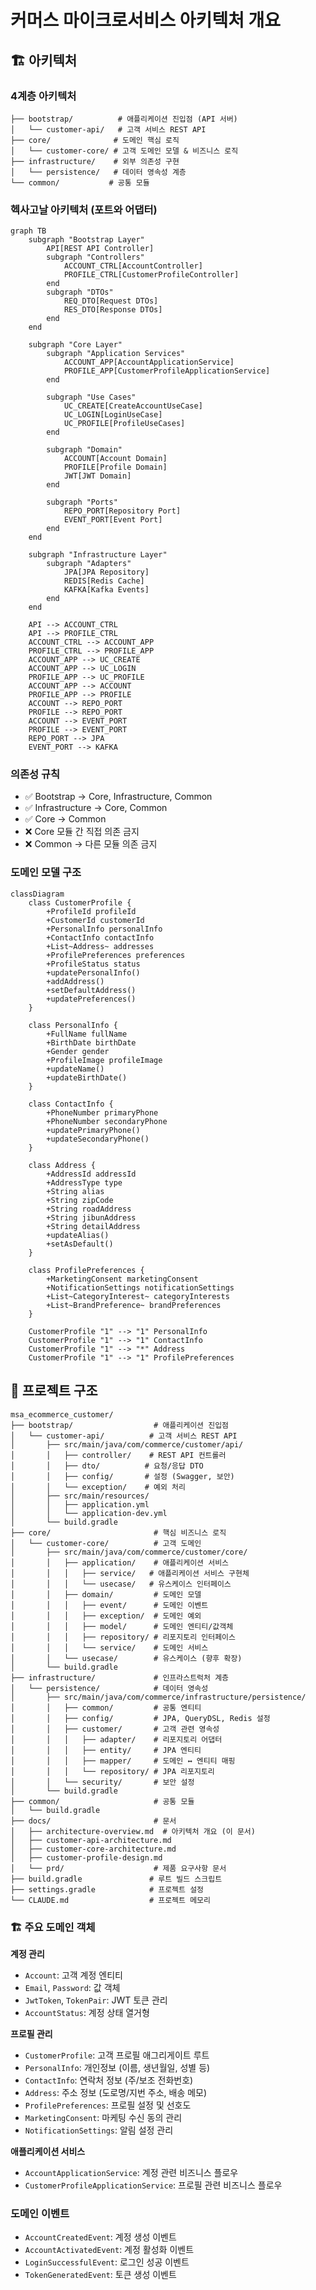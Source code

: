 # 커머스 마이크로서비스 아키텍처 개요

## 🏗 아키텍처

### 4계층 아키텍처

```
├── bootstrap/          # 애플리케이션 진입점 (API 서버)
│   └── customer-api/   # 고객 서비스 REST API
├── core/              # 도메인 핵심 로직
│   └── customer-core/ # 고객 도메인 모델 & 비즈니스 로직
├── infrastructure/    # 외부 의존성 구현
│   └── persistence/   # 데이터 영속성 계층
└── common/           # 공통 모듈
```

### 헥사고날 아키텍처 (포트와 어댑터)

```mermaid
graph TB
    subgraph "Bootstrap Layer"
        API[REST API Controller]
        subgraph "Controllers"
            ACCOUNT_CTRL[AccountController]
            PROFILE_CTRL[CustomerProfileController]
        end
        subgraph "DTOs"
            REQ_DTO[Request DTOs]
            RES_DTO[Response DTOs]
        end
    end
    
    subgraph "Core Layer"
        subgraph "Application Services"
            ACCOUNT_APP[AccountApplicationService]
            PROFILE_APP[CustomerProfileApplicationService]
        end
        
        subgraph "Use Cases"
            UC_CREATE[CreateAccountUseCase]
            UC_LOGIN[LoginUseCase]
            UC_PROFILE[ProfileUseCases]
        end
        
        subgraph "Domain"
            ACCOUNT[Account Domain]
            PROFILE[Profile Domain]
            JWT[JWT Domain]
        end
        
        subgraph "Ports"
            REPO_PORT[Repository Port]
            EVENT_PORT[Event Port]
        end
    end
    
    subgraph "Infrastructure Layer"
        subgraph "Adapters"
            JPA[JPA Repository]
            REDIS[Redis Cache]
            KAFKA[Kafka Events]
        end
    end
    
    API --> ACCOUNT_CTRL
    API --> PROFILE_CTRL
    ACCOUNT_CTRL --> ACCOUNT_APP
    PROFILE_CTRL --> PROFILE_APP
    ACCOUNT_APP --> UC_CREATE
    ACCOUNT_APP --> UC_LOGIN
    PROFILE_APP --> UC_PROFILE
    ACCOUNT_APP --> ACCOUNT
    PROFILE_APP --> PROFILE
    ACCOUNT --> REPO_PORT
    PROFILE --> REPO_PORT
    ACCOUNT --> EVENT_PORT
    PROFILE --> EVENT_PORT
    REPO_PORT --> JPA
    EVENT_PORT --> KAFKA
```

### 의존성 규칙

- ✅ Bootstrap → Core, Infrastructure, Common
- ✅ Infrastructure → Core, Common  
- ✅ Core → Common
- ❌ Core 모듈 간 직접 의존 금지
- ❌ Common → 다른 모듈 의존 금지

### 도메인 모델 구조

```mermaid
classDiagram
    class CustomerProfile {
        +ProfileId profileId
        +CustomerId customerId
        +PersonalInfo personalInfo
        +ContactInfo contactInfo
        +List~Address~ addresses
        +ProfilePreferences preferences
        +ProfileStatus status
        +updatePersonalInfo()
        +addAddress()
        +setDefaultAddress()
        +updatePreferences()
    }
    
    class PersonalInfo {
        +FullName fullName
        +BirthDate birthDate
        +Gender gender
        +ProfileImage profileImage
        +updateName()
        +updateBirthDate()
    }
    
    class ContactInfo {
        +PhoneNumber primaryPhone
        +PhoneNumber secondaryPhone
        +updatePrimaryPhone()
        +updateSecondaryPhone()
    }
    
    class Address {
        +AddressId addressId
        +AddressType type
        +String alias
        +String zipCode
        +String roadAddress
        +String jibunAddress
        +String detailAddress
        +updateAlias()
        +setAsDefault()
    }
    
    class ProfilePreferences {
        +MarketingConsent marketingConsent
        +NotificationSettings notificationSettings
        +List~CategoryInterest~ categoryInterests
        +List~BrandPreference~ brandPreferences
    }
    
    CustomerProfile "1" --> "1" PersonalInfo
    CustomerProfile "1" --> "1" ContactInfo
    CustomerProfile "1" --> "*" Address
    CustomerProfile "1" --> "1" ProfilePreferences
```

## 📂 프로젝트 구조

```
msa_ecommerce_customer/
├── bootstrap/                  # 애플리케이션 진입점
│   └── customer-api/          # 고객 서비스 REST API
│       ├── src/main/java/com/commerce/customer/api/
│       │   ├── controller/    # REST API 컨트롤러
│       │   ├── dto/          # 요청/응답 DTO
│       │   ├── config/       # 설정 (Swagger, 보안)
│       │   └── exception/    # 예외 처리
│       ├── src/main/resources/
│       │   ├── application.yml
│       │   └── application-dev.yml
│       └── build.gradle
├── core/                       # 핵심 비즈니스 로직
│   └── customer-core/          # 고객 도메인 
│       ├── src/main/java/com/commerce/customer/core/
│       │   ├── application/    # 애플리케이션 서비스
│       │   │   ├── service/   # 애플리케이션 서비스 구현체
│       │   │   └── usecase/   # 유스케이스 인터페이스
│       │   ├── domain/         # 도메인 모델
│       │   │   ├── event/      # 도메인 이벤트
│       │   │   ├── exception/  # 도메인 예외
│       │   │   ├── model/      # 도메인 엔티티/값객체
│       │   │   ├── repository/ # 리포지토리 인터페이스
│       │   │   └── service/    # 도메인 서비스
│       │   └── usecase/        # 유스케이스 (향후 확장)
│       └── build.gradle
├── infrastructure/             # 인프라스트럭처 계층
│   └── persistence/            # 데이터 영속성
│       ├── src/main/java/com/commerce/infrastructure/persistence/
│       │   ├── common/         # 공통 엔티티
│       │   ├── config/         # JPA, QueryDSL, Redis 설정
│       │   ├── customer/       # 고객 관련 영속성
│       │   │   ├── adapter/    # 리포지토리 어댑터
│       │   │   ├── entity/     # JPA 엔티티
│       │   │   ├── mapper/     # 도메인 ↔ 엔티티 매핑
│       │   │   └── repository/ # JPA 리포지토리
│       │   └── security/       # 보안 설정
│       └── build.gradle
├── common/                     # 공통 모듈
│   └── build.gradle
├── docs/                       # 문서
│   ├── architecture-overview.md  # 아키텍처 개요 (이 문서)
│   ├── customer-api-architecture.md
│   ├── customer-core-architecture.md
│   ├── customer-profile-design.md
│   └── prd/                    # 제품 요구사항 문서
├── build.gradle               # 루트 빌드 스크립트
├── settings.gradle            # 프로젝트 설정
└── CLAUDE.md                  # 프로젝트 메모리
```

### 🏗️ 주요 도메인 객체

**계정 관리**
- `Account`: 고객 계정 엔티티
- `Email`, `Password`: 값 객체
- `JwtToken`, `TokenPair`: JWT 토큰 관리
- `AccountStatus`: 계정 상태 열거형

**프로필 관리**
- `CustomerProfile`: 고객 프로필 애그리게이트 루트
- `PersonalInfo`: 개인정보 (이름, 생년월일, 성별 등)
- `ContactInfo`: 연락처 정보 (주/보조 전화번호)
- `Address`: 주소 정보 (도로명/지번 주소, 배송 메모)
- `ProfilePreferences`: 프로필 설정 및 선호도
- `MarketingConsent`: 마케팅 수신 동의 관리
- `NotificationSettings`: 알림 설정 관리

**애플리케이션 서비스**
- `AccountApplicationService`: 계정 관련 비즈니스 플로우
- `CustomerProfileApplicationService`: 프로필 관련 비즈니스 플로우

### 도메인 이벤트
- `AccountCreatedEvent`: 계정 생성 이벤트
- `AccountActivatedEvent`: 계정 활성화 이벤트
- `LoginSuccessfulEvent`: 로그인 성공 이벤트
- `TokenGeneratedEvent`: 토큰 생성 이벤트